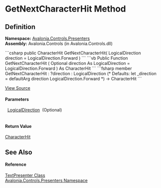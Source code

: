 # GetNextCharacterHit Method




## Definition
**Namespace:** <a href="N_Avalonia_Controls_Presenters">Avalonia.Controls.Presenters</a>  
**Assembly:** Avalonia.Controls (in Avalonia.Controls.dll)

<Tabs groupId="api-code-preview">
<TabItem value="csharp" label="C#">
```csharp
public CharacterHit GetNextCharacterHit(
	LogicalDirection direction = LogicalDirection.Forward
)
```
</TabItem>
<TabItem value="vb" label="VB">
```vb
Public Function GetNextCharacterHit ( 
	Optional direction As LogicalDirection = LogicalDirection.Forward
) As CharacterHit
```
</TabItem>
<TabItem value="fsharp" label="F#">
```fsharp
member GetNextCharacterHit : 
        ?direction : LogicalDirection 
(* Defaults:
        let _direction = defaultArg direction LogicalDirection.Forward
*)
-> CharacterHit 
```
</TabItem>
</Tabs>



<a href="https://github.com/AvaloniaUI/Avalonia/tree/master/src/Avalonia.Controls/Presenters/TextPresenter.cs#L783" title="View the source code">View Source</a>



#### Parameters
<dl><dt>  <a href="T_Avalonia_Media_TextFormatting_LogicalDirection">LogicalDirection</a>  (Optional)</dt><dd> </dd></dl>

#### Return Value
<a href="T_Avalonia_Media_CharacterHit">CharacterHit</a>

## See Also


#### Reference
<a href="T_Avalonia_Controls_Presenters_TextPresenter">TextPresenter Class</a>  
<a href="N_Avalonia_Controls_Presenters">Avalonia.Controls.Presenters Namespace</a>  

